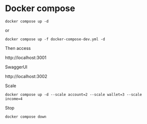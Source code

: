 # Docker compose

```
docker compose up -d
```

or

```
docker compose up -f docker-compose-dev.yml -d
```

Then access 

http://localhost:3001

SwaggerUI

http://localhost:3002


Scale 

```
docker compose up -d --scale account=2 --scale wallet=3 --scale income=4 
```


Stop

```
docker compose down
```